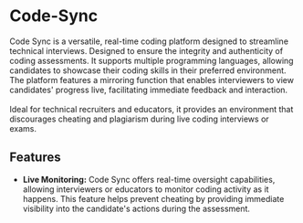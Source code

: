 # Code-Sync

Code Sync is a versatile, real-time coding platform designed to streamline technical interviews. Designed to ensure the integrity and authenticity of coding assessments.
It supports multiple programming languages, allowing candidates to showcase their coding skills in their preferred environment. The platform features a mirroring function that enables interviewers to view candidates' progress live, facilitating immediate feedback and interaction.
<br>
<br>
Ideal for technical recruiters and educators, it provides an environment that discourages cheating and plagiarism during live coding interviews or exams.

## Features

- **Live Monitoring:** Code Sync offers real-time oversight capabilities, allowing interviewers or educators to monitor coding activity as it happens. This feature helps prevent cheating by providing immediate visibility into the candidate's actions during the assessment.



